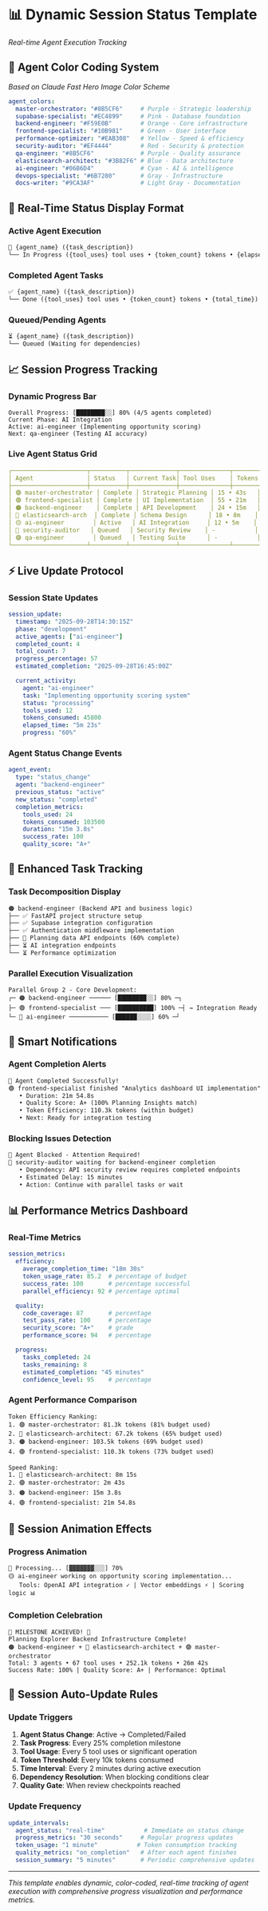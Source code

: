 # 📊 Dynamic Session Status Template
*Real-time Agent Execution Tracking*

## 🎨 Agent Color Coding System
*Based on Claude Fast Hero Image Color Scheme*

```yaml
agent_colors:
  master-orchestrator: "#8B5CF6"     # Purple - Strategic leadership
  supabase-specialist: "#EC4899"     # Pink - Database foundation
  backend-engineer: "#F59E0B"        # Orange - Core infrastructure
  frontend-specialist: "#10B981"     # Green - User interface
  performance-optimizer: "#EAB308"   # Yellow - Speed & efficiency
  security-auditor: "#EF4444"        # Red - Security & protection
  qa-engineer: "#8B5CF6"             # Purple - Quality assurance
  elasticsearch-architect: "#3B82F6" # Blue - Data architecture
  ai-engineer: "#06B6D4"             # Cyan - AI & intelligence
  devops-specialist: "#6B7280"       # Gray - Infrastructure
  docs-writer: "#9CA3AF"             # Light Gray - Documentation
```

## 🔄 Real-Time Status Display Format

### Active Agent Execution
```markdown
🔴 {agent_name} ({task_description})
└── In Progress ({tool_uses} tool uses • {token_count} tokens • {elapsed_time})
```

### Completed Agent Tasks
```markdown
✅ {agent_name} ({task_description})
└── Done ({tool_uses} tool uses • {token_count} tokens • {total_time})
```

### Queued/Pending Agents
```markdown
⏳ {agent_name} ({task_description})
└── Queued (Waiting for dependencies)
```

## 📈 Session Progress Tracking

### Dynamic Progress Bar
```
Overall Progress: [████████░░] 80% (4/5 agents completed)
Current Phase: AI Integration
Active: ai-engineer (Implementing opportunity scoring)
Next: qa-engineer (Testing AI accuracy)
```

### Live Agent Status Grid
```yaml
┌─────────────────────┬──────────┬─────────────┬──────────────┬─────────────┐
│ Agent               │ Status   │ Current Task│ Tool Uses    │ Tokens      │
├─────────────────────┼──────────┼─────────────┼──────────────┼─────────────┤
│ 🟣 master-orchestrator │ Complete │ Strategic Planning │ 15 • 43s   │ 81.3k      │
│ 🟢 frontend-specialist │ Complete │ UI Implementation  │ 55 • 21m   │ 110.3k     │
│ 🟠 backend-engineer    │ Complete │ API Development    │ 24 • 15m   │ 103.5k     │
│ 🔵 elasticsearch-arch  │ Complete │ Schema Design      │ 18 • 8m    │ 67.2k      │
│ 🟡 ai-engineer        │ Active   │ AI Integration     │ 12 • 5m    │ 45.8k      │
│ 🔴 security-auditor   │ Queued   │ Security Review    │ -           │ -           │
│ 🟣 qa-engineer        │ Queued   │ Testing Suite      │ -           │ -           │
└─────────────────────┴──────────┴─────────────┴──────────────┴─────────────┘
```

## ⚡ Live Update Protocol

### Session State Updates
```yaml
session_update:
  timestamp: "2025-09-28T14:30:15Z"
  phase: "development"
  active_agents: ["ai-engineer"]
  completed_count: 4
  total_count: 7
  progress_percentage: 57
  estimated_completion: "2025-09-28T16:45:00Z"

  current_activity:
    agent: "ai-engineer"
    task: "Implementing opportunity scoring system"
    status: "processing"
    tools_used: 12
    tokens_consumed: 45800
    elapsed_time: "5m 23s"
    progress: "60%"
```

### Agent Status Change Events
```yaml
agent_event:
  type: "status_change"
  agent: "backend-engineer"
  previous_status: "active"
  new_status: "completed"
  completion_metrics:
    tools_used: 24
    tokens_consumed: 103500
    duration: "15m 3.8s"
    success_rate: 100
    quality_score: "A+"
```

## 🎯 Enhanced Task Tracking

### Task Decomposition Display
```markdown
🟠 backend-engineer (Backend API and business logic)
├── ✅ FastAPI project structure setup
├── ✅ Supabase integration configuration
├── ✅ Authentication middleware implementation
├── 🔄 Planning data API endpoints (60% complete)
├── ⏳ AI integration endpoints
└── ⏳ Performance optimization
```

### Parallel Execution Visualization
```
Parallel Group 2 - Core Development:
┌─ 🟠 backend-engineer ────── [████████░░] 80% ─┐
├─ 🟢 frontend-specialist ─── [██████████] 100% ─┤ → Integration Ready
└─ 🔵 ai-engineer ─────────── [██████░░░░] 60% ─┘
```

## 🔔 Smart Notifications

### Agent Completion Alerts
```markdown
🎉 Agent Completed Successfully!
🟢 frontend-specialist finished "Analytics dashboard UI implementation"
   • Duration: 21m 54.8s
   • Quality Score: A+ (100% Planning Insights match)
   • Token Efficiency: 110.3k tokens (within budget)
   • Next: Ready for integration testing
```

### Blocking Issues Detection
```markdown
🚨 Agent Blocked - Attention Required!
🔴 security-auditor waiting for backend-engineer completion
   • Dependency: API security review requires completed endpoints
   • Estimated Delay: 15 minutes
   • Action: Continue with parallel tasks or wait
```

## 📊 Performance Metrics Dashboard

### Real-Time Metrics
```yaml
session_metrics:
  efficiency:
    average_completion_time: "18m 30s"
    token_usage_rate: 85.2  # percentage of budget
    success_rate: 100       # percentage successful
    parallel_efficiency: 92 # percentage optimal

  quality:
    code_coverage: 87       # percentage
    test_pass_rate: 100     # percentage
    security_score: "A+"    # grade
    performance_score: 94   # percentage

  progress:
    tasks_completed: 24
    tasks_remaining: 8
    estimated_completion: "45 minutes"
    confidence_level: 95    # percentage
```

### Agent Performance Comparison
```
Token Efficiency Ranking:
1. 🟣 master-orchestrator: 81.3k tokens (81% budget used)
2. 🔵 elasticsearch-architect: 67.2k tokens (65% budget used)
3. 🟠 backend-engineer: 103.5k tokens (69% budget used)
4. 🟢 frontend-specialist: 110.3k tokens (73% budget used)

Speed Ranking:
1. 🔵 elasticsearch-architect: 8m 15s
2. 🟣 master-orchestrator: 2m 43s
3. 🟠 backend-engineer: 15m 3.8s
4. 🟢 frontend-specialist: 21m 54.8s
```

## 🎪 Session Animation Effects

### Progress Animation
```
🔄 Processing... [▓▓▓▓▓▓▓░░░] 70%
🟡 ai-engineer working on opportunity scoring implementation...
   Tools: OpenAI API integration ✓ | Vector embeddings ⚡ | Scoring logic 📊
```

### Completion Celebration
```
🎊 MILESTONE ACHIEVED! 🎊
Planning Explorer Backend Infrastructure Complete!
🟠 backend-engineer + 🔵 elasticsearch-architect + 🟣 master-orchestrator
Total: 3 agents • 67 tool uses • 252.1k tokens • 26m 42s
Success Rate: 100% | Quality Score: A+ | Performance: Optimal
```

## 🔄 Session Auto-Update Rules

### Update Triggers
1. **Agent Status Change**: Active → Completed/Failed
2. **Task Progress**: Every 25% completion milestone
3. **Tool Usage**: Every 5 tool uses or significant operation
4. **Token Threshold**: Every 10k tokens consumed
5. **Time Interval**: Every 2 minutes during active execution
6. **Dependency Resolution**: When blocking conditions clear
7. **Quality Gate**: When review checkpoints reached

### Update Frequency
```yaml
update_intervals:
  agent_status: "real-time"           # Immediate on status change
  progress_metrics: "30 seconds"     # Regular progress updates
  token_usage: "1 minute"           # Token consumption tracking
  quality_metrics: "on_completion"   # After each agent finishes
  session_summary: "5 minutes"       # Periodic comprehensive updates
```

---

*This template enables dynamic, color-coded, real-time tracking of agent execution with comprehensive progress visualization and performance metrics.*